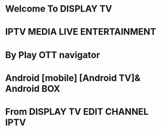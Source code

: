 # Welcome To DISPLAY TV
# IPTV MEDIA LIVE ENTERTAINMENT
# By Play OTT navigator 
# Android [mobile] [Android TV]& Android BOX
# From DISPLAY TV EDIT CHANNEL IPTV
